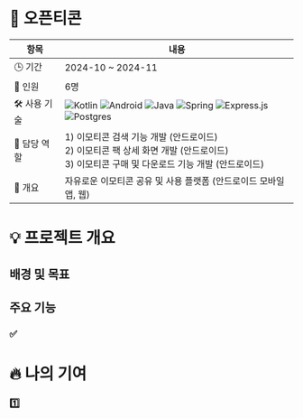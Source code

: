 # 📱 오픈티콘

| 항목          | 내용 |
|--------------|------|
| 🕒 기간      | 2024-10 ~ 2024-11 |
| 👥 인원      | 6명 |
| 🛠 사용 기술 | <img src="https://img.shields.io/badge/kotlin-%237F52FF.svg?style=for-the-badge&logo=kotlin&logoColor=white" alt="Kotlin"/> <img src="https://img.shields.io/badge/Android-3DDC84?style=for-the-badge&logo=android&logoColor=white" alt="Android"/> <img src="https://img.shields.io/badge/java-%23ED8B00.svg?style=for-the-badge&logo=openjdk&logoColor=white" alt="Java"/> <img src="https://img.shields.io/badge/spring-%236DB33F.svg?style=for-the-badge&logo=spring&logoColor=white" alt="Spring"/> <img src="https://img.shields.io/badge/express.js-%23404d59.svg?style=for-the-badge&logo=express&logoColor=%2361DAFB" alt="Express.js"/> <img src="https://img.shields.io/badge/postgres-%23316192.svg?style=for-the-badge&logo=postgresql&logoColor=white" alt="Postgres"/> |
| 🎯 담당 역할 | 1) 이모티콘 검색 기능 개발 (안드로이드)<br/>2) 이모티콘 팩 상세 화면 개발 (안드로이드)<br/>3) 이모티콘 구매 및 다운로드 기능 개발 (안드로이드) |
| 📖 개요      | 자유로운 이모티콘 공유 및 사용 플랫폼 (안드로이드 모바일 앱, 웹) |

# 💡 프로젝트 개요
## 배경 및 목표
## 주요 기능
### ✅

# 🔥 나의 기여
### 1️⃣
